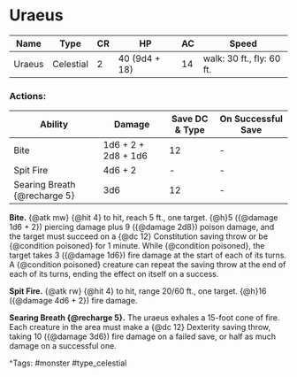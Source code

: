 # Uraeus

| Name | Type | CR | HP | AC | Speed |
|------|------|----|----|----|-------|
| Uraeus | Celestial | 2 | 40 (9d4 + 18) | 14 | walk: 30 ft., fly: 60 ft. |

### Actions:

| Ability | Damage | Save DC & Type | On Successful Save |
|---------|--------|----------------|--------------------|
| Bite | 1d6 + 2 + 2d8 + 1d6 | 12 | - |
| Spit Fire | 4d6 + 2 | - | - |
| Searing Breath {@recharge 5} | 3d6 | 12 | - |


**Bite.** {@atk mw} {@hit 4} to hit, reach 5 ft., one target. {@h}5 ({@damage 1d6 + 2}) piercing damage plus 9 ({@damage 2d8}) poison damage, and the target must succeed on a {@dc 12} Constitution saving throw or be {@condition poisoned} for 1 minute. While {@condition poisoned}, the target takes 3 ({@damage 1d6}) fire damage at the start of each of its turns. A {@condition poisoned} creature can repeat the saving throw at the end of each of its turns, ending the effect on itself on a success.

**Spit Fire.** {@atk rw} {@hit 4} to hit, range 20/60 ft., one target. {@h}16 ({@damage 4d6 + 2}) fire damage.

**Searing Breath {@recharge 5}.** The uraeus exhales a 15-foot cone of fire. Each creature in the area must make a {@dc 12} Dexterity saving throw, taking 10 ({@damage 3d6}) fire damage on a failed save, or half as much damage on a successful one.

^Tags: #monster #type_celestial